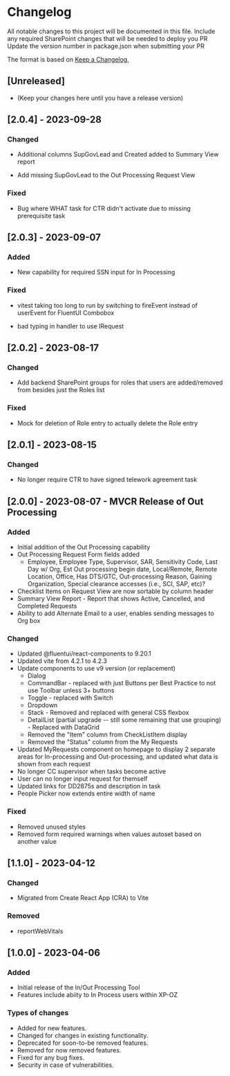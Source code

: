 # Changelog

All notable changes to this project will be documented in this file.
Include any required SharePoint changes that will be needed to deploy you PR
Update the version number in package.json when submitting your PR

The format is based on [Keep a Changelog](https://keepachangelog.com/en/1.0.0/),

## [Unreleased]

- (Keep your changes here until you have a release version)

## [2.0.4] - 2023-09-28

### Changed

- Additional columns SupGovLead and Created added to Summary View report

- Add missing SupGovLead to the Out Processing Request View

### Fixed

- Bug where WHAT task for CTR didn't activate due to missing prerequisite task


## [2.0.3] - 2023-09-07

### Added

- New capability for required SSN input for In Processing

### Fixed

- vitest taking too long to run by switching to fireEvent instead of userEvent for FluentUI Combobox

- bad typing in handler to use IRequest

## [2.0.2] - 2023-08-17

### Changed

- Add backend SharePoint groups for roles that users are added/removed from besides just the Roles list

### Fixed

- Mock for deletion of Role entry to actually delete the Role entry

## [2.0.1] - 2023-08-15

### Changed

- No longer require CTR to have signed telework agreement task

## [2.0.0] - 2023-08-07 - MVCR Release of Out Processing

### Added

- Initial addition of the Out Processing capability
- Out Processing Request Form fields added
  - Employee, Employee Type, Supervisor, SAR, Sensitivity Code, Last Day w/ Org, Est Out processing begin date, Local/Remote, Remote Location, Office, Has DTS/GTC, Out-processing Reason, Gaining Organization, Special clearance accesses (i.e., SCI, SAP, etc)?
- Checklist Items on Request View are now sortable by column header
- Summary View Report - Report that shows Active, Cancelled, and Completed Requests
- Ability to add Alternate Email to a user, enables sending messages to Org box

### Changed

- Updated @fluentui/react-components to 9.20.1
- Updated vite from 4.2.1 to 4.2.3
- Update components to use v9 version (or replacement)
  - Dialog
  - CommandBar - replaced with just Buttons per Best Practice to not use Toolbar unless 3+ buttons
  - Toggle - replaced with Switch
  - Dropdown
  - Stack - Removed and replaced with general CSS flexbox
  - DetailList (partial upgrade -- still some remaining that use grouping) - Replaced with DataGrid
  - Removed the "Item" column from CheckListItem display
  - Removed the "Status" column from the My Requests
- Updated MyRequests component on homepage to display 2 separate areas for In-processing and Out-processing, and updated what data is shown from each request
- No longer CC supervisor when tasks become active
- User can no longer input request for themself
- Updated links for DD2875s and description in task
- People Picker now extends entire width of name

### Fixed

- Removed unused styles
- Removed form required warnings when values autoset based on another value

## [1.1.0] - 2023-04-12

### Changed

- Migrated from Create React App (CRA) to Vite

### Removed

- reportWebVitals

## [1.0.0] - 2023-04-06

### Added

- Initial release of the In/Out Processing Tool
- Features include abiity to In Process users within XP-OZ

### Types of changes

- Added for new features.
- Changed for changes in existing functionality.
- Deprecated for soon-to-be removed features.
- Removed for now removed features.
- Fixed for any bug fixes.
- Security in case of vulnerabilities.
